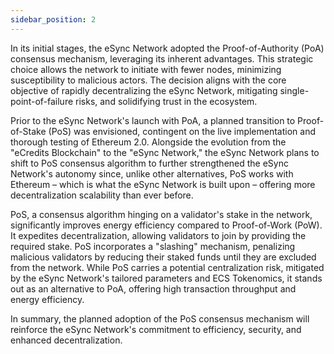 ```yaml
---
sidebar_position: 2
---
```


In its initial stages, the eSync Network adopted the Proof-of-Authority (PoA) consensus mechanism, leveraging its inherent advantages. This strategic choice allows the network to initiate with fewer nodes, minimizing susceptibility to malicious actors. The decision aligns with the core objective of rapidly decentralizing the eSync Network, mitigating single-point-of-failure risks, and solidifying trust in the ecosystem.

Prior to the eSync Network's launch with PoA, a planned transition to Proof-of-Stake (PoS) was envisioned, contingent on the live implementation and thorough testing of Ethereum 2.0. Alongside the evolution from the "eCredits Blockchain" to the "eSync Network," the eSync Network plans to shift to PoS consensus algorithm to further strengthened the eSync Network's autonomy since, unlike other alternatives, PoS works with Ethereum – which is what the eSync Network is built upon – offering more decentralization scalability than ever before.

PoS, a consensus algorithm hinging on a validator's stake in the network, significantly improves energy efficiency compared to Proof-of-Work (PoW). It expedites decentralization, allowing validators to join by providing the required stake. PoS incorporates a "slashing" mechanism, penalizing malicious validators by reducing their staked funds until they are excluded from the network. While PoS carries a potential centralization risk, mitigated by the eSync Network's tailored parameters and ECS Tokenomics, it stands out as an alternative to PoA, offering high transaction throughput and energy efficiency.

In summary, the planned adoption of the PoS consensus mechanism will reinforce the eSync Network's commitment to efficiency, security, and enhanced decentralization.